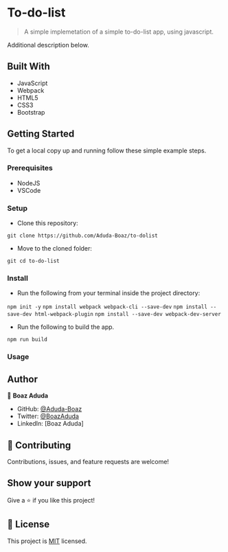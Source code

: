# To-do-list

> A simple implemetation of a simple to-do-list app, using javascript.

Additional description below.

## Built With

- JavaScript
- Webpack
- HTML5
- CSS3
- Bootstrap

## Getting Started

To get a local copy up and running follow these simple example steps.

### Prerequisites

- NodeJS
- VSCode

### Setup

- Clone this repository:

```git clone https://github.com/Aduda-Boaz/to-dolist```

- Move to the cloned folder:

```git cd to-do-list```

### Install

- Run the following from your terminal inside the project directory:

```npm init -y```
```npm install webpack webpack-cli --save-dev```
```npm install --save-dev html-webpack-plugin```
```npm install --save-dev webpack-dev-server```

- Run the following to build the app.

```npm run build```

### Usage

## Author

👤 **Boaz Aduda**

- GitHub: [@Aduda-Boaz](https://github.com/Aduda-Boaz)
- Twitter: [@BoazAduda](https://twitter.com/BoazAduda)
- LinkedIn: [Boaz Aduda]

## 🤝 Contributing

Contributions, issues, and feature requests are welcome!

## Show your support

Give a ⭐️ if you like this project!

## 📝 License

This project is [MIT](./MIT.md) licensed.
